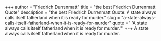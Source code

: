+++
author = "Friedrich Durrenmatt"
title = "the best Friedrich Durrenmatt Quote"
description = "the best Friedrich Durrenmatt Quote: A state always calls itself fatherland when it is ready for murder."
slug = "a-state-always-calls-itself-fatherland-when-it-is-ready-for-murder"
quote = '''A state always calls itself fatherland when it is ready for murder.'''
+++
A state always calls itself fatherland when it is ready for murder.
